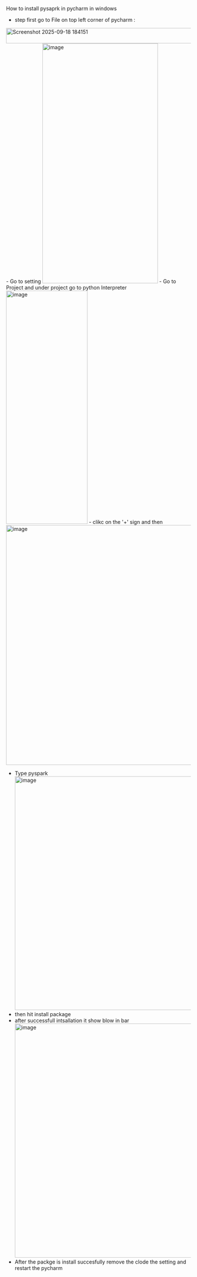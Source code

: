 How to install pysaprk in pycharm in windows

- step first go to  File  on top left corner of pycharm :
<img width="560" height="42" alt="Screenshot 2025-09-18 184151" src="https://github.com/user-attachments/assets/10138e45-3529-4662-b524-91d691578099" />
- Go to setting
<img width="315" height="655" alt="image" src="https://github.com/user-attachments/assets/73803599-bc33-4c37-947f-41e7575150f5" />
- Go to Project and under project go to python Interpreter 
<img width="222" height="637" alt="image" src="https://github.com/user-attachments/assets/4380bd46-4ec8-490a-9c92-79ea47723a28" />
- clikc on the '+' sign and then
 <img width="808" height="655" alt="image" src="https://github.com/user-attachments/assets/29f31732-e8b6-4c43-a8ff-7912757c70de" />

- Type pyspark <img width="806" height="638" alt="image" src="https://github.com/user-attachments/assets/6ba42067-41d3-4187-9ff2-a4a3ef89643e" />
- then hit install package
- after successfull intsallation it show blow in bar 
  <img width="814" height="639" alt="image" src="https://github.com/user-attachments/assets/193574d1-d29d-4acf-9d4d-898a3d5283cf" />
- After the packge is install succesfully remove the clode the setting and restart the pycharm



